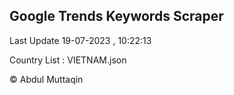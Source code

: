 

## Google Trends Keywords Scraper 
 
Last Update 19-07-2023 , 10:22:13

Country List :
VIETNAM.json



© Abdul Muttaqin 
